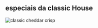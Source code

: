 <!DOCTYPE html>
<html lang=">

<meta charset="utf-8">
<META NAME ="VIEWPORT" content=>
<link rel="stylesheet"href ="style.css">
<title>especiais da classic house</title>
</head>
<body>
<section id="titulo">
<h1 id="titulo">especiais da classic House</h1>
</section>
<section class="topo">
<div class="text">
<img class="img1" src="img/crisp.png" alt="classic cheddar crisp">
</div>
<div class='text">
<p class="texto">
